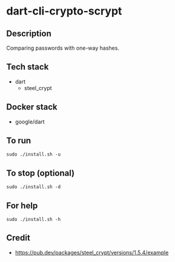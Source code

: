 # dart-cli-crypto-scrypt

## Description
Comparing passwords with one-way hashes.

## Tech stack
- dart
  - steel_crypt

## Docker stack
- google/dart

## To run
`sudo ./install.sh -u`

## To stop (optional)
`sudo ./install.sh -d`

## For help
`sudo ./install.sh -h`

## Credit
- https://pub.dev/packages/steel_crypt/versions/1.5.4/example
